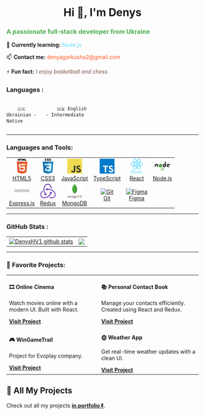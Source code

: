 <h1 align="center">Hi 👋, I'm Denys</h1>

<h3 align="left" style="color: #4CAF50;">A passionate full-stack developer from Ukraine</h3>

<div align="left">
  <p>
    🌱 <strong>Currently learning:</strong> <span style="color: #61DAFB;">Node.js</span>
  </p>
  <p>
    📫 <strong>Contact me:</strong> 
    <a href="mailto:denyagarkusha2@gmail.com" style="color: #FF5722; text-decoration: none;">
      denyagarkusha2@gmail.com
    </a>
  </p>
  <p>
    ⚡ <strong>Fun fact:</strong> <span style="font-style: italic; color: #795548;">I enjoy basketball and chess</span>
  </p>
</div>

### Languages :

<div style="display: flex; align-items: flex-start; align: center">
<table  align="center">
  <tr>
    
        🇺🇦 Ukrainian - Native
        
  </tr>

  <tr>
    
        🇬🇧 English - Intermediate
        
  </tr>
</table>
</div>

---


<h3 align="left" style={ display: block;}>Languages and Tools:</h3>
<table>
  <tr>
    <td align="center"><a href="https://www.w3.org/html/" target="_blank" rel="noreferrer"><img src="https://raw.githubusercontent.com/devicons/devicon/master/icons/html5/html5-original-wordmark.svg" alt="HTML5" width="40" height="40"/><br>HTML5</a></td>
    <td align="center"><a href="https://www.w3schools.com/css/" target="_blank" rel="noreferrer"><img src="https://raw.githubusercontent.com/devicons/devicon/master/icons/css3/css3-original-wordmark.svg" alt="CSS3" width="40" height="40"/><br>CSS3</a></td>
    <td align="center"><a href="https://developer.mozilla.org/en-US/docs/Web/JavaScript" target="_blank" rel="noreferrer"><img src="https://raw.githubusercontent.com/devicons/devicon/master/icons/javascript/javascript-original.svg" alt="JavaScript" width="40" height="40"/><br>JavaScript</a></td>
    <td align="center"><a href="https://www.typescriptlang.org/" target="_blank" rel="noreferrer"><img src="https://raw.githubusercontent.com/devicons/devicon/master/icons/typescript/typescript-original.svg" alt="TypeScript" width="40" height="40"/><br>TypeScript</a></td>
    <td align="center"><a href="https://reactjs.org/" target="_blank" rel="noreferrer"><img src="https://raw.githubusercontent.com/devicons/devicon/master/icons/react/react-original-wordmark.svg" alt="React" width="40" height="40"/><br>React</a></td>
    <td align="center"><a href="https://nodejs.org" target="_blank" rel="noreferrer"><img src="https://raw.githubusercontent.com/devicons/devicon/master/icons/nodejs/nodejs-original-wordmark.svg" alt="Node.js" width="40" height="40"/><br>Node.js</a></td>
  </tr>
  <tr>
    <td align="center"><a href="https://expressjs.com" target="_blank" rel="noreferrer"><img src="https://raw.githubusercontent.com/devicons/devicon/master/icons/express/express-original-wordmark.svg" alt="Express.js" width="40" height="40"/><br>Express.js</a></td>
    <td align="center"><a href="https://redux.js.org" target="_blank" rel="noreferrer"><img src="https://raw.githubusercontent.com/devicons/devicon/master/icons/redux/redux-original.svg" alt="Redux" width="40" height="40"/><br>Redux</a></td>
    <td align="center"><a href="https://www.mongodb.com/" target="_blank" rel="noreferrer"><img src="https://raw.githubusercontent.com/devicons/devicon/master/icons/mongodb/mongodb-original-wordmark.svg" alt="MongoDB" width="40" height="40"/><br>MongoDB</a></td>
    <td align="center"><a href="https://git-scm.com/" target="_blank" rel="noreferrer"><img src="https://www.vectorlogo.zone/logos/git-scm/git-scm-icon.svg" alt="Git" width="40" height="40"/><br>Git</a></td>
    <td align="center"><a href="https://www.figma.com/" target="_blank" rel="noreferrer"><img src="https://www.vectorlogo.zone/logos/figma/figma-icon.svg" alt="Figma" width="40" height="40"/><br>Figma</a></td>
  </tr>
</table>

---


### GitHub Stats :

<table align="center">
  <tr>
  <td>
<a href="https://github.com/DenysHV1/github-readme-stats"><img align="center" src="https://github-readme-stats.vercel.app/api?username=DenysHV1&show_icons=true&include_all_commits=true&theme=buefy&hide_border=true" alt="DenysHV1 github stats" /></a>
  </td>
  <td>
  <a href="https://github.com/DenysHV1/github-readme-stats"><img align="center" src="https://github-readme-stats.vercel.app/api/top-langs/?username=DenysHV1&layout=compact&theme=buefy&hide_border=true" /></a>
  </td>
  </tr>
</table>

---

### 🎨 Favorite Projects:
<div>
  <table>
    <tr>
      <td align="left">
        <h4>🎞️ Online Cinema</h4>
        <p>Watch movies online with a modern UI. Built with React.</p>
        <a href="https://react-films-zeta.vercel.app/" target="_blank"><strong>Visit Project</strong></a>
      </td>
      <td align="left">
        <h4>📚 Personal Contact Book</h4>
        <p>Manage your contacts efficiently. Created using React and Redux.</p>
        <a href="https://contack-book-two.vercel.app/" target="_blank"><strong>Visit Project</strong></a>
      </td>
    </tr>
    <tr>
      <td align="left">
        <h4>🎮 WinGameTrail</h4>
        <p>Project for Evoplay company.</p>
        <a href="https://denyshv1.github.io/wingametraill/" target="_blank"><strong>Visit Project</strong></a>
      </td>
      <td align="left">
        <h4>🌞 Weather App</h4>
        <p>Get real-time weather updates with a clean UI.</p>
        <a href="https://den-vik-weather.vercel.app/" target="_blank"><strong>Visit Project</strong></a>
      </td>
    </tr>
  </table>
</div>

<h2 align="left">📌 All My Projects</h2>
<p align="left">
  Check out all my projects <a href="https://denyshv1.github.io/DENYS_HV-PORTFOLIO/" target="_blank"><strong>in portfolio ⏬</strong></a>.
</p>
